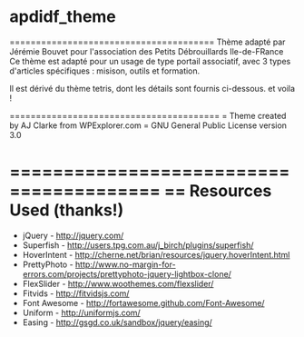 apdidf_theme
============
=======================================
Thème adapté par Jérémie Bouvet pour l'association des Petits Débrouillards Ile-de-FRance
Ce thème est adapté pour un usage de type portail associatif,
avec 3 types d'articles spécifiques : misison, outils et formation.

Il est dérivé du thème tetris, dont les détails sont fournis ci-dessous.
et voila !

========================================
= Theme created by AJ Clarke from WPExplorer.com
= GNU General Public License version 3.0

========================================
== Resources Used (thanks!)
========================================
* jQuery - http://jquery.com/
* Superfish - http://users.tpg.com.au/j_birch/plugins/superfish/
* HoverIntent - http://cherne.net/brian/resources/jquery.hoverIntent.html
* PrettyPhoto - http://www.no-margin-for-errors.com/projects/prettyphoto-jquery-lightbox-clone/
* FlexSlider - http://www.woothemes.com/flexslider/
* Fitvids - http://fitvidsjs.com/
* Font Awesome - http://fortawesome.github.com/Font-Awesome/
* Uniform - http://uniformjs.com/
* Easing - http://gsgd.co.uk/sandbox/jquery/easing/

